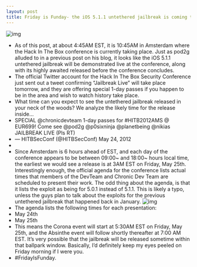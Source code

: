 ```yaml
---
layout: post
title: Friday is Funday- the iOS 5.1.1 untethered jailbreak is coming tomorrow
---
```

![img](http://media.idownloadblog.com/wp-content/uploads/2012/05/Absinthe2.0-Magnifying-Glass.jpg)
* As of this post, at about 4:45AM EST, it is 10:45AM in Amsterdam where the Hack In The Box conference is currently taking place. Just as pod2g alluded to in a previous post on his blog, it looks like the iOS 5.1.1 untethered jailbreak will be demonstrated live at the conference, along with its highly awaited released before the conference concludes.
* The official Twitter account for the Hack In The Box Security Conference just sent out a tweet confirming “Jailbreak Live” will take place tomorrow, and they are offering special 1-day passes if you happen to be in the area and wish to watch history take place.
* What time can you expect to see the untethered jailbreak released in your neck of the woods? We analyze the likely time for the release inside…
* SPECIAL @chronicdevteam 1-day passes for #HITB2012AMS @ EUR699! Come see @pod2g @p0sixninja @planetbeing @nikias JAILBREAK LIVE (Pls RT)
* — HITBSecConf (@HITBSecConf) May 24, 2012
*  
* Since Amsterdam is 6 hours ahead of EST, and each day of the conference appears to be between 09:00~ and 18:00~ hours local time, the earliest we would see a release is at 3AM EST on Friday, May 25th. Interestingly enough, the official agenda for the conference lists actual times that members of the DevTeam and Chronic Dev Team are scheduled to present their work. The odd thing about the agenda, is that it lists the exploit as being for 5.0.1 instead of 5.1.1. This is likely a typo, unless the guys plan to talk about the exploits for the previous untethered jailbreak that happened back in January.
![img](http://media.idownloadblog.com/wp-content/uploads/2012/05/HITB-2012-Schedule-e1337849063210.jpg)
* The agenda lists the following times for each presentation:
* May 24th
* May 25th
* This means the Corona event will start at 5:30AM EST on Friday, May 25th, and the Absinthe event will follow shortly thereafter at 7:00 AM EST. It’s very possible that the jailbreak will be released sometime within that ballpark window. Basically, I’d definitely keep my eyes peeled on Friday morning if I were you.
* #FridayIsFunday.

